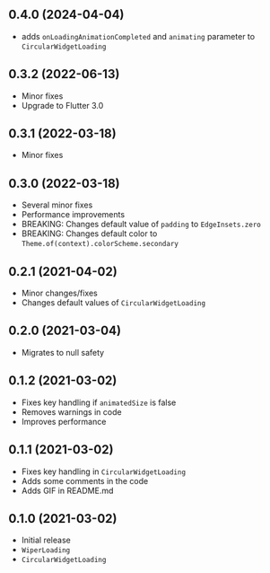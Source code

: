 ## 0.4.0 (2024-04-04)

- adds `onLoadingAnimationCompleted` and `animating` parameter to `CircularWidgetLoading`

## 0.3.2 (2022-06-13)

- Minor fixes
- Upgrade to Flutter 3.0

## 0.3.1 (2022-03-18)

- Minor fixes

## 0.3.0 (2022-03-18)

- Several minor fixes
- Performance improvements  
- BREAKING: Changes default value of `padding` to `EdgeInsets.zero`
- BREAKING: Changes default color to `Theme.of(context).colorScheme.secondary`

## 0.2.1 (2021-04-02)

- Minor changes/fixes
- Changes default values of `CircularWidgetLoading`

## 0.2.0 (2021-03-04)

- Migrates to null safety

## 0.1.2 (2021-03-02)

- Fixes key handling if `animatedSize` is false
- Removes warnings in code
- Improves performance

## 0.1.1 (2021-03-02)

- Fixes key handling in `CircularWidgetLoading`
- Adds some comments in the code
- Adds GIF in README.md

## 0.1.0 (2021-03-02)

- Initial release
- `WiperLoading`
- `CircularWidgetLoading`
